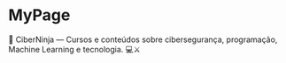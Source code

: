 # MyPage
🧠 CiberNinja — Cursos e conteúdos sobre cibersegurança, programação, Machine Learning e tecnologia. 💻⚔️
